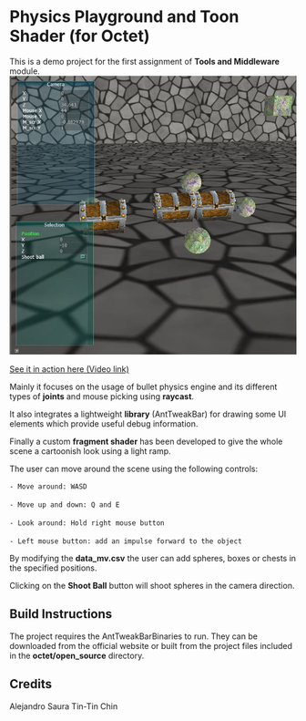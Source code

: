 # Physics Playground and Toon Shader (for Octet)

This is a demo project for the first assignment of **Tools and Middleware** module.
![Alt text](https://raw.githubusercontent.com/Rarau/octet/middleware_one/octet/assets/Capture.JPG)

[See it in action here (Video link)](https://www.youtube.com/watch?v=d5e402iU4A8)


Mainly it focuses on the usage of bullet physics engine and its different types of **joints** and mouse picking using **raycast**.

It also integrates a lightweight **library** (AntTweakBar) for drawing some UI elements which provide useful debug information.

Finally a custom **fragment shader** has been developed to give the whole scene a cartoonish look using a light ramp.

The user can move around the scene using the following controls:

	- Move around: WASD
	
	- Move up and down: Q and E
	
	- Look around: Hold right mouse button
	
	- Left mouse button: add an impulse forward to the object 

By modifying the **data_mv.csv** the user can add spheres, boxes or chests in the specified positions.

Clicking on the **Shoot Ball** button will shoot spheres in the camera direction.
	
Build Instructions
------------------

The project requires the AntTweakBarBinaries to run. They can be downloaded from the official website or built from the project files included in the **octet/open_source** directory.

Credits
------------------
Alejandro Saura
Tin-Tin Chin
